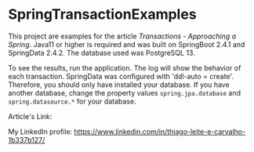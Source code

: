 # SpringTransactionExamples

This project are examples for the article _Transactions - Approaching a Spring_. Java11 or higher is required and was built on SpringBoot 2.4.1 and SpringData 2.4.2. The database used was PostgreSQL 13.

To see the results, run the application. The log will show the behavior of each transaction. SpringData was configured with 'ddl-auto = create'. Therefore, you should only have installed your database. If you have another database, change the property values `spring.jpa.database` and `spring.datasource.*` for your database.

Article's Link: 

My LinkedIn profile: https://www.linkedin.com/in/thiago-leite-e-carvalho-1b337b127/

